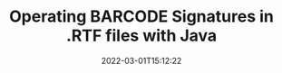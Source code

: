 ---
############################# Static ############################
layout: "auto-gen"
date: 2022-03-01T15:12:22
draft: false
otherformats: 
breadcrumb: Create BARCODE signature on RTF for Java

############################# Head ############################
head_title: "Adding BARCODE signatures in a RTF file with Java"
head_description: "Put BARCODE Signature on RTF file for Java using a few lines of code. Use the GroupDocs Document Signature API to sign dozens file formats."

############################# Header ############################
title: "Operating BARCODE Signatures in .RTF files with Java"
description: "How to add BARCODE Signature with a few lines of Java code"
bg_image: "https://cms.admin.containerize.com/templates/aspose/App_Themes/V3/images/bg/header1.png"
bg_overlay: false
button:
    enable: true

############################# SubMenu ############################
submenu:
    enable: true

    left:
        img_alt: "GroupDocs.Signature for Java"
        image: "https://cms.admin.containerize.com/templates/groupdocs/images/product-logos/90x90-noborder/groupdocs-signature-java.png"
        product: "GroupDocs.Signature"
        platform: "Java"



############################# About ############################
about:
    enable: true
    title: "About GroupDocs.Signature for Java API"
    content: |
        [GroupDocs.Signature for Java](https://products.groupdocs.com/signature/java/) is a advanced .NET API to electronically sign digital documents using various signature types such as text, image, barcode, QR-code, stamp, form-field and metadata. Users can load, edit, validate, save, remove, preview and search digital signatures within PDF, Microsoft Word, Excel worksheets, PowerPoint presentations, Adobe Photoshop, metafiles and image file formats, with additional support for customizing signature properties as needed.
    

overview:
    enable: true
    title: "Overview API"
    content: |
        Sign your RTF files with BARCODE signatures using Java easily. You can use just a couple of Java code lines in any platform of your choice like - Windows, Linux, macOS.
        You can put BARCODE on RTF file in a very convenient way and for free. Besides that it is possible to sign RTF files using advanced BARCODE options. 
        
        There are a lot of options features to sign RTF which you may use for your purposes:

        * BARCODE position on the page can be set up as absolutely as relatively;;
        * One BARCODE signature may be placed on specified pages of multi-page documents;;
        * A lot of additional signature features like color, size, border etc. are available..
        
        There are also saving options for signed RTF file:

        * after signing file might be saved with other supported format;
        * furthermore file can be encrypted with password or saved to memory stream.

        Signing RTF files with BARCODE provides vast amount opportunities for users. Moreover there is no need for any additional software installed - like MS Office, Open Office, Adobe Acrobat Reader etc.


############################# Steps ############################
steps:
    enable: true
    title_left: "Steps to sign RTF with BARCODE in Java"
    content_left: |
        [GroupDocs.Signature for Java](https://products.groupdocs.com/signature/java/) provides ability to sign RTF documents with BARCODE signatures quick and easily.
        
        * Create an instance of Signature class providing RTF file supposed to signing as path or memory stream
        * Instantiate SignOptions class and set all demanded data.
        * Invoke the Signature.Sign passing output RTF file or memory stream

    title_right: "System Requirements"
    content_right: |
        Documents signing with GroupDocs.Signature for Java can be performed in just a few simple steps. Our APIs are supported on all major platforms and operating systems. Before executing the code below, make sure you have the following prerequisites installed on your system.

        * Operating systems: Microsoft Windows, Linux, MacOS
        * Development environments: NetBeans, Intellij IDEA, Eclipse, etc.
        * Java runtime: J2SE 6.0 and above
        * Get the latest GroupDocs.Signature for Java from [Maven](https://repository.groupdocs.com/webapp/#/artifacts/browse/tree/General/repo/com/groupdocs/groupdocs-signature)
         
    code: |
        ```java    
        
        // Set up input RTF file
        string filePath = "input.rtf";
        // Set up output file
        string outputFilePath = "output.rtf";

        // Instantiate Signature for input file
        Signature signature = new Signature(filePath);

        // create barcode option with predefined barcode text
        BarcodeSignOptions options = new BarcodeSignOptions("John Smith");

        // setup Barcode encoding type
        options.setEncodeType(BarcodeTypes.CODE32);

        // set signature position
        options.setLeft(50);
        options.setTop(50);
        options.setWidth(200);
        options.setHeight(50);

        // sign RTF document
        SignResult result = signature.sign(outputFilePath, options);

        ```

demos:
    enable: true
    title: "Signing RTF documents with BARCODE Live Demo"
    content: |
       Sign RTF file with BARCODE signature right now by visiting the [GroupDocs.Signature App](https://products.groupdocs.app/signature/family) website. Free online demo waiting for you.
          

more_formats:
    enable: true
    title: "Other supported BARCODE signatures for Java"
    content: "You can also sign RTF with other signature types. Please see the list below."
       
       
back_to_top:
    enable: true
---